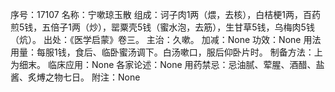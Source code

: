 序号：17107
名称：宁嗽琼玉散
组成：诃子肉1两（煨，去核），白桔梗1两，百药煎5钱，五倍子1两（炒），罂粟壳5钱（蜜水泡，去筋），生甘草5钱，乌梅肉5钱（炕）。
出处：《医学启蒙》卷三。
主治：久嗽。
加减：None
功效：None
用法用量：每服1钱，食后、临卧蜜汤调下。白汤嗽口，服后仰卧片时。
制备方法：上为细末。
临床应用：None
各家论述：None
用药禁忌：忌油腻、荤腥、酒醋、盐酱、炙煿之物七日。
附注：None
